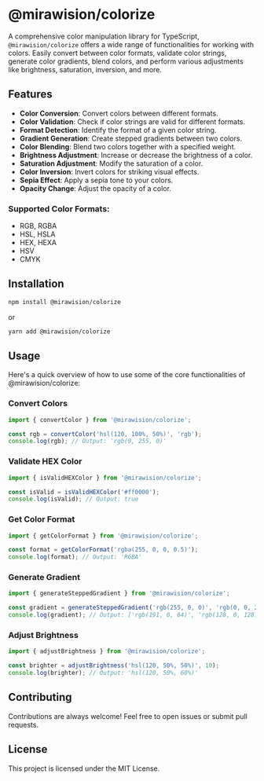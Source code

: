 # @mirawision/colorize

A comprehensive color manipulation library for TypeScript, `@mirawision/colorize` offers a wide range of functionalities for working with colors. Easily convert between color formats, validate color strings, generate color gradients, blend colors, and perform various adjustments like brightness, saturation, inversion, and more.

## Features

- **Color Conversion**: Convert colors between different formats.
- **Color Validation**: Check if color strings are valid for different formats.
- **Format Detection**: Identify the format of a given color string.
- **Gradient Generation**: Create stepped gradients between two colors.
- **Color Blending**: Blend two colors together with a specified weight.
- **Brightness Adjustment**: Increase or decrease the brightness of a color.
- **Saturation Adjustment**: Modify the saturation of a color.
- **Color Inversion**: Invert colors for striking visual effects.
- **Sepia Effect**: Apply a sepia tone to your colors.
- **Opacity Change**: Adjust the opacity of a color.

### Supported Color Formats:

- RGB, RGBA
- HSL, HSLA
- HEX, HEXA
- HSV
- CMYK

## Installation

```bash
npm install @mirawision/colorize
```

or 

```bash
yarn add @mirawision/colorize
```

## Usage

Here's a quick overview of how to use some of the core functionalities of @mirawision/colorize:

### Convert Colors

```javascript
import { convertColor } from '@mirawision/colorize';

const rgb = convertColor('hsl(120, 100%, 50%)', 'rgb');
console.log(rgb); // Output: 'rgb(0, 255, 0)'
```

### Validate HEX Color

```javascript
import { isValidHEXColor } from '@mirawision/colorize';

const isValid = isValidHEXColor('#ff0000');
console.log(isValid); // Output: true
```

### Get Color Format

```javascript
import { getColorFormat } from '@mirawision/colorize';

const format = getColorFormat('rgba(255, 0, 0, 0.5)');
console.log(format); // Output: 'RGBA'
```

### Generate Gradient

```javascript
import { generateSteppedGradient } from '@mirawision/colorize';

const gradient = generateSteppedGradient('rgb(255, 0, 0)', 'rgb(0, 0, 255)', 3);
console.log(gradient); // Output: ['rgb(191, 0, 64)', 'rgb(128, 0, 128)', 'rgb(64, 0, 191)']
```

### Adjust Brightness

```javascript
import { adjustBrightness } from '@mirawision/colorize';

const brighter = adjustBrightness('hsl(120, 50%, 50%)', 10);
console.log(brighter); // Output: 'hsl(120, 50%, 60%)'
```

## Contributing

Contributions are always welcome! Feel free to open issues or submit pull requests.

## License

This project is licensed under the MIT License.
